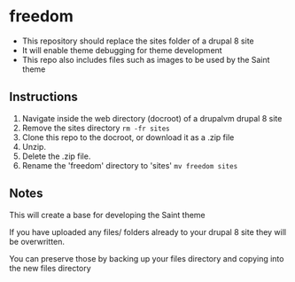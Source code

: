 # freedom
- This repository should replace the sites folder of a drupal 8 site
- It will enable theme debugging for theme development
- This repo also includes files such as images to be used by the Saint theme

## Instructions
1. Navigate inside the web directory (docroot) of a drupalvm drupal 8 site
2. Remove the sites directory ``rm -fr sites``
3. Clone this repo to the docroot, or download it as a .zip file
4. Unzip.
5. Delete the .zip file.
6. Rename the 'freedom' directory to 'sites' ``mv freedom sites``

## Notes
This will create a base for developing the Saint theme

If you have uploaded any files/ folders already to your drupal 8 site they will be overwritten.

You can preserve those by backing up your files directory and copying into the new files directory


